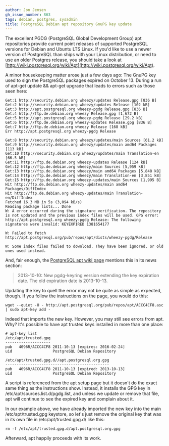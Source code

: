 ```yaml
---
author: Jon Jensen
gh_issue_number: 863
tags: debian, postgres, sysadmin
title: PostgreSQL Debian apt repository GnuPG key update
---
```


The excellent PGDG (PostgreSQL Global Development Group) apt repositories provide current point releases of supported PostgreSQL versions for Debian and Ubuntu LTS Linux. If you'd like to use a newer version of PostgreSQL than ships with your Linux distribution, or need to use an older Postgres release, you should take a look at [http://wiki.postgresql.org/wiki/Apt](http://wiki.postgresql.org/wiki/Apt).

A minor housekeeping matter arose just a few days ago: The GnuPG key used to sign the PostgreSQL packages expired on October 13. During a run of apt-get update &amp;&amp; apt-get upgrade that leads to errors such as those seen here:

```
Get:1 http://security.debian.org wheezy/updates Release.gpg [836 B]
Get:2 http://security.debian.org wheezy/updates Release [102 kB]
Get:3 http://apt.postgresql.org wheezy-pgdg Release.gpg [836 B]
Get:4 http://ftp.de.debian.org wheezy Release.gpg [1,672 B]
Get:5 http://apt.postgresql.org wheezy-pgdg Release [29.2 kB]
Get:6 http://ftp.de.debian.org wheezy-updates Release.gpg [836 B]
Get:7 http://ftp.de.debian.org wheezy Release [168 kB]
Err http://apt.postgresql.org wheezy-pgdg Release

Get:8 http://security.debian.org wheezy/updates/main Sources [61.2 kB]
Get:9 http://security.debian.org wheezy/updates/main amd64 Packages [113 kB]
Get:10 http://security.debian.org wheezy/updates/main Translation-en [66.5 kB]
Get:11 http://ftp.de.debian.org wheezy-updates Release [124 kB]
Get:12 http://ftp.de.debian.org wheezy/main Sources [5,959 kB]
Get:13 http://ftp.de.debian.org wheezy/main amd64 Packages [5,848 kB]
Get:14 http://ftp.de.debian.org wheezy/main Translation-en [3,851 kB]
Get:15 http://ftp.de.debian.org wheezy-updates/main Sources [1,995 B]
Hit http://ftp.de.debian.org wheezy-updates/main amd64 Packages/DiffIndex
Hit http://ftp.de.debian.org wheezy-updates/main Translation-en/DiffIndex
Fetched 16.3 MB in 5s (3,094 kB/s)
Reading package lists... Done
W: A error occurred during the signature verification. The repository is not updated and the previous index files will be used. GPG error:
http://apt.postgresql.org wheezy-pgdg Release: The following signatures were invalid: KEYEXPIRED 1381654177

W: Failed to fetch http://apt.postgresql.org/pub/repos/apt/dists/wheezy-pgdg/Release

W: Some index files failed to download. They have been ignored, or old ones used instead.
```

And, fair enough, the [PostgreSQL apt wiki page](http://wiki.postgresql.org/wiki/Apt) mentions this in its news section:

> 2013-10-10: New pgdg-keyring version extending the key expiration date. The old expiration date is 2013-10-13.

Updating the key to quell the error may not be quite as simple as expected, though. If you follow the instructions on the page, you would do this:

```
wget --quiet -O - http://apt.postgresql.org/pub/repos/apt/ACCC4CF8.asc | sudo apt-key add -
```

Indeed that imports the new key. However, you may still see errors from apt. Why? It's possible to have apt trusted keys installed in more than one place:

```
# apt-key list
/etc/apt/trusted.gpg
--------------------
pub   4096R/ACCC4CF8 2011-10-13 [expires: 2016-02-24]
uid                  PostgreSQL Debian Repository

/etc/apt/trusted.gpg.d//apt.postgresql.org.gpg
----------------------------------------------
pub   4096R/ACCC4CF8 2011-10-13 [expired: 2013-10-13]
uid                  PostgreSQL Debian Repository
```

A script is referenced from the apt setup page but it doesn't do the exact same thing as the instructions show. Instead, it installs the GPG key in /etc/apt/sources.list.d/pgdg.list, and unless we update or remove that file, apt will continue to see the expired key and complain about it.

In our example above, we have already imported the new key into the main /etc/apt/trusted.gpg keystore, so let's just remove the original key that was in its own file in /etc/apt/trusted.gpg.d/ like this:

```
rm -f /etc/apt/trusted.gpg.d/apt.postgresql.org.gpg
```

Afterward, apt happily proceeds with its work.
